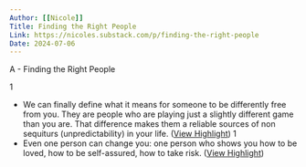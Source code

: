 ```yaml
---
Author: [[Nicole]]
Title: Finding the Right People
Link: https://nicoles.substack.com/p/finding-the-right-people
Date: 2024-07-06
---
```

A - Finding the Right People

1
- We can finally define what it means for someone to be differently free from you. They are people who are playing just a slightly different game than you are. That difference makes them a reliable sources of non sequiturs (unpredictability) in your life. ([View Highlight](https://instapaper.com/read/1556921577/21396212))
1
- Even one person can change you: one person who shows you how to be loved, how to be self-assured, how to take risk. ([View Highlight](https://instapaper.com/read/1556921577/21396223))
